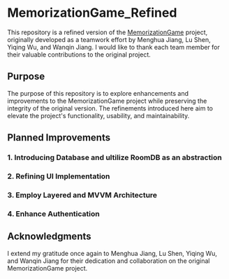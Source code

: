 # MemorizationGame_Refined

This repository is a refined version of the [MemorizationGame](https://github.com/lu6644/memorizationGame) project, originally developed as a teamwork effort by Menghua Jiang, Lu Shen, Yiqing Wu, and Wanqin Jiang. I would like to thank each team member for their valuable contributions to the original project.

## Purpose

The purpose of this repository is to explore enhancements and improvements to the MemorizationGame project while preserving the integrity of the original version. The refinements introduced here aim to elevate the project's functionality, usability, and maintainability.

## Planned Improvements

### 1. Introducing Database and ultilize RoomDB as an abstraction
### 2. Refining UI Implementation
### 3. Employ Layered and MVVM Architecture
### 4. Enhance Authentication

## Acknowledgments

I extend my gratitude once again to Menghua Jiang, Lu Shen, Yiqing Wu, and Wanqin Jiang for their dedication and collaboration on the original MemorizationGame project.




